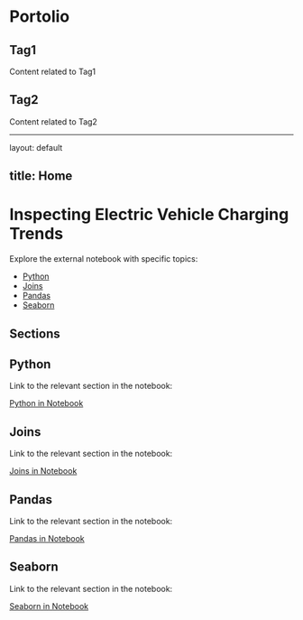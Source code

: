 # Portolio

<h2 id="tag1">Tag1</h2>
<p>Content related to Tag1</p>

<h2 id="tag2">Tag2</h2>
<p>Content related to Tag2</p>

---
layout: default

title: Home
---

# Inspecting Electric Vehicle Charging Trends

Explore the external notebook with specific topics:
- [Python](#python)
- [Joins](#joins)
- [Pandas](#pandas)
- [Seaborn](#seaborn)

## Sections

<section id="python">
  <h2>Python</h2>
  <p>Link to the relevant section in the notebook:</p>
  <p><a href="https://www.datacamp.com/datalab/w/c2d0e6c9-5985-40d0-bb7a-a68526f0f96f/edit#python">Python in Notebook</a></p>
</section>

<section id="joins">
  <h2>Joins</h2>
  <p>Link to the relevant section in the notebook:</p>
  <p><a href="https://www.datacamp.com/datalab/w/c2d0e6c9-5985-40d0-bb7a-a68526f0f96f/edit#joins">Joins in Notebook</a></p>
</section>

<section id="pandas">
  <h2>Pandas</h2>
  <p>Link to the relevant section in the notebook:</p>
  <p><a href="https://www.datacamp.com/datalab/w/c2d0e6c9-5985-40d0-bb7a-a68526f0f96f/edit#pandas">Pandas in Notebook</a></p>
</section>

<section id="seaborn">
  <h2>Seaborn</h2>
  <p>Link to the relevant section in the notebook:</p>
  <p><a href="https://www.datacamp.com/datalab/w/c2d0e6c9-5985-40d0-bb7a-a68526f0f96f/edit#seaborn">Seaborn in Notebook</a></p>
</section>
